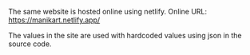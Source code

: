 The same website is hosted online using netlify. Online URL: https://manikart.netlify.app/

The values in the site are used with hardcoded values using json in the source code.
